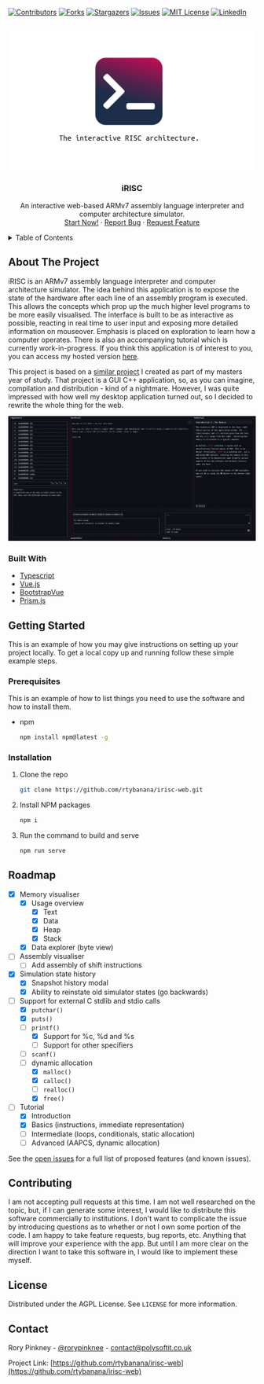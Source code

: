 <div id="top"></div>
<!--
*** Thanks for checking out the Best-README-Template. If you have a suggestion
*** that would make this better, please fork the repo and create a pull request
*** or simply open an issue with the tag "enhancement".
*** Don't forget to give the project a star!
*** Thanks again! Now go create something AMAZING! :D
-->



<!-- PROJECT SHIELDS -->
<!--
*** I'm using markdown "reference style" links for readability.
*** Reference links are enclosed in brackets [ ] instead of parentheses ( ).
*** See the bottom of this document for the declaration of the reference variables
*** for contributors-url, forks-url, etc. This is an optional, concise syntax you may use.
*** https://www.markdownguide.org/basic-syntax/#reference-style-links
-->
[![Contributors][contributors-shield]][contributors-url]
[![Forks][forks-shield]][forks-url]
[![Stargazers][stars-shield]][stars-url]
[![Issues][issues-shield]][issues-url]
[![MIT License][license-shield]][license-url]
[![LinkedIn][linkedin-shield]][linkedin-url]



<!-- PROJECT LOGO -->
<br />
<div align="center">
  <a href="https://github.com/rtybanana/irisc-web">
    <img src="images/irisc.png" alt="logo">
  </a>

<h3 align="center">iRISC</h3>

  <p align="center">
    An interactive web-based ARMv7 assembly language interpreter and computer architecture simulator.
    <br />
    <a href="https://github.com/rtybanana/irisc-web">Start Now!</a>
    ·
    <a href="https://github.com/rtybanana/irisc-web/issues">Report Bug</a>
    ·
    <a href="https://github.com/rtybanana/irisc-web/issues">Request Feature</a>
  </p>
</div>



<!-- TABLE OF CONTENTS -->
<details>
  <summary>Table of Contents</summary>
  <ol>
    <li>
      <a href="#about-the-project">About The Project</a>
      <ul>
        <li><a href="#built-with">Built With</a></li>
      </ul>
    </li>
    <li>
      <a href="#getting-started">Getting Started</a>
      <ul>
        <li><a href="#prerequisites">Prerequisites</a></li>
        <li><a href="#installation">Installation</a></li>
      </ul>
    </li>
    <li><a href="#usage">Usage</a></li>
    <li><a href="#roadmap">Roadmap</a></li>
    <li><a href="#contributing">Contributing</a></li>
    <li><a href="#license">License</a></li>
    <li><a href="#contact">Contact</a></li>
    <li><a href="#acknowledgments">Acknowledgments</a></li>
  </ol>
</details>



<!-- ABOUT THE PROJECT -->
## About The Project

iRISC is an ARMv7 assembly language interpreter and computer architecture simulator. The idea behind this application is to expose the state of the hardware after each line of an assembly program is executed. This allows the concepts which prop up the much higher level programs to be more easily visualised. The interface is built to be as interactive as possible, reacting in real time to user input and exposing more detailed information on mouseover. Emphasis is placed on exploration to learn how a computer operates. There is also an accompanying tutorial which is currently work-in-progress. If you think this application is of interest to you, you can access my hosted version [here](https://polysoftit.co.uk/irisc-web/).

This project is based on a [similar project](https://github.com/rtybanana/irisc) I created as part of my masters year of study. That project is a GUI C++ application, so, as you can imagine, compilation and distribution - kind of a nightmare. However, I was quite impressed with how well my desktop application turned out, so I decided to rewrite the whole thing for the web.

<img src="images/screenshot.png" alt="screenshot">

### Built With

* [Typescript](https://www.typescriptlang.org/)
* [Vue.js](https://vuejs.org/)
* [BootstrapVue](https://bootstrap-vue.org/)
* [Prism.js](https://prismjs.com/)


<!-- GETTING STARTED -->
## Getting Started

This is an example of how you may give instructions on setting up your project locally.
To get a local copy up and running follow these simple example steps.

### Prerequisites

This is an example of how to list things you need to use the software and how to install them.
* npm
  ```sh
  npm install npm@latest -g
  ```

### Installation

1. Clone the repo
   ```sh
   git clone https://github.com/rtybanana/irisc-web.git
   ```
2. Install NPM packages
   ```sh
   npm i
   ```
3. Run the command to build and serve
   ```sh
   npm run serve
   ```


<!-- ROADMAP -->
## Roadmap

- [x] Memory visualiser
  - [x] Usage overview
    - [x] Text
    - [x] Data
    - [x] Heap
    - [x] Stack
  - [x] Data explorer (byte view)
- [ ] Assembly visualiser
    - [ ] Add assembly of shift instructions
- [x] Simulation state history
  - [x] Snapshot history modal
  - [x] Ability to reinstate old simulator states (go backwards)
- [ ] Support for external C stdlib and stdio calls
  - [x] `putchar()`
  - [x] `puts()`
  - [ ] `printf()`
    - [x] Support for %c, %d and %s
    - [ ] Support for other specifiers
  - [ ] `scanf()`
  - [ ] dynamic allocation
    - [x] `malloc()`
    - [x] `calloc()`
    - [ ] `realloc()`
    - [x] `free()`
- [ ] Tutorial
  - [x] Introduction
  - [x] Basics (instructions, immediate representation)
  - [ ] Intermediate (loops, conditionals, static allocation)
  - [ ] Advanced (AAPCS, dynamic allocation)

See the [open issues](https://github.com/rtybanana/irisc-web/issues) for a full list of proposed features (and known issues).


<!-- CONTRIBUTING -->
## Contributing

I am not accepting pull requests at this time. I am not well researched on the topic, but, if I can generate some interest, I would like to distribute this software commercially to institutions. I don't want to complicate the issue by introducing questions as to whether or not I own some portion of the code. I am happy to take feature requests, bug reports, etc. Anything that will improve your experience with the app. But until I am more clear on the direction I want to take this software in, I would like to implement these myself.


<!-- LICENSE -->
## License

Distributed under the AGPL License. See `LICENSE` for more information.


<!-- CONTACT -->
## Contact

Rory Pinkney - [@rorypinknee](https://twitter.com/rorypinknee) - contact@polysoftit.co.uk

Project Link: [https://github.com/rtybanana/irisc-web](https://github.com/rtybanana/irisc-web)


<!-- MARKDOWN LINKS & IMAGES -->
<!-- https://www.markdownguide.org/basic-syntax/#reference-style-links -->
[contributors-shield]: https://img.shields.io/github/contributors/rtybanana/irisc-web.svg?style=for-the-badge
[contributors-url]: https://github.com/rtybanana/irisc-web/graphs/contributors
[forks-shield]: https://img.shields.io/github/forks/rtybanana/irisc-web.svg?style=for-the-badge
[forks-url]: https://github.com/rtybanana/irisc-web/network/members
[stars-shield]: https://img.shields.io/github/stars/rtybanana/irisc-web.svg?style=for-the-badge
[stars-url]: https://github.com/rtybanana/irisc-web/stargazers
[issues-shield]: https://img.shields.io/github/issues/rtybanana/irisc-web.svg?style=for-the-badge
[issues-url]: https://github.com/rtybanana/irisc-web/issues
[license-shield]: https://img.shields.io/github/license/rtybanana/irisc-web.svg?style=for-the-badge
[license-url]: https://github.com/rtybanana/irisc-web/blob/master/LICENSE.txt
[linkedin-shield]: https://img.shields.io/badge/-LinkedIn-black.svg?style=for-the-badge&logo=linkedin&colorB=555
[linkedin-url]: https://linkedin.com/in/rtybanana
[product-screenshot]: images/screenshot.png
